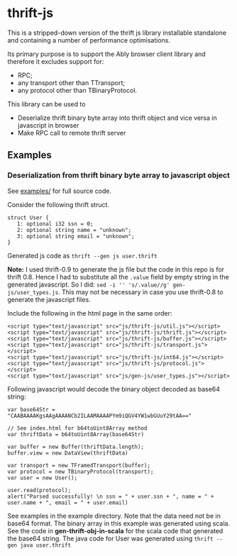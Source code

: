 # thrift-js

This is a stripped-down version of the thrift js library installable
standalone and containing a number of performance optimisations.

Its primary purpose is to support the Ably browser client library and therefore
it excludes support for:

- RPC;
- any transport other than TTransport;
- any protocol other than TBinaryProtocol.

This library can be used to
 - Deserialize thrift binary byte array into thrift object and vice versa in javascript in browser
 - Make RPC call to remote thrift server

## Examples

### Deserialization from thrift binary byte array to javascript object 

See  [examples/](https://github.com/amalakar/thrift-js/tree/master/example) for full source code.

Consider the following thrift struct.

    struct User {
       1: optional i32 ssn = 0;
       2: optional string name = "unknown";
       3: optional string email = "unknown";
    }
    
Generated js code as `thrift --gen js user.thrift`

**Note:** I used thrift-0.9 to generate the js file but the code in this repo is for thrift 0.8. Hence I had to substitute all the `.value` field by empty string in the generated javascript. So I did: `sed -i '' 's/.value//g' gen-js/user_types.js`. This may not be necessary in case you use thrift-0.8 to generate the javascript files.

Include the following in the html page in the same order:


    <script type="text/javascript" src="js/thrift-js/util.js"></script>
    <script type="text/javascript" src="js/thrift-js/thrift.js"></script>
    <script type="text/javascript" src="js/thrift-js/buffer.js"></script>
    <script type="text/javascript" src="js/thrift-js/transport.js"></script>
    <script type="text/javascript" src="js/thrift-js/int64.js"></script>
    <script type="text/javascript" src="js/thrift-js/protocol.js"></script>
    <script type="text/javascript" src="js/gen-js/user_types.js"></script>


Following javascript would decode the binary object decoded as base64 string:

    var base64Str = "CAABAAAAKgsAAgAAAANCb2ILAAMAAAAPYm9iQGV4YW1wbGUuY29tAA=="
    
    // See index.html for b64toUint8Array method
    var thriftData = b64toUint8Array(base64Str)

    var buffer = new Buffer(thriftData.length);
    buffer.view = new DataView(thriftData)

    var transport = new TFramedTransport(buffer);
    var protocol = new TBinaryProtocol(transport);
    var user = new User();

    user.read(protocol);
    alert("Parsed successfully! \n ssn = " + user.ssn + ", name = " + user.name + ", email = " + user.email)

See examples in the example directory. Note that the data need not be in base64 format. The binary array in this example was generated using scala. See the code in **gen-thrift-obj-in-scala** for the scala code that generated the base64 string. The java code for User was generated using `thrift --gen java user.thrift`


